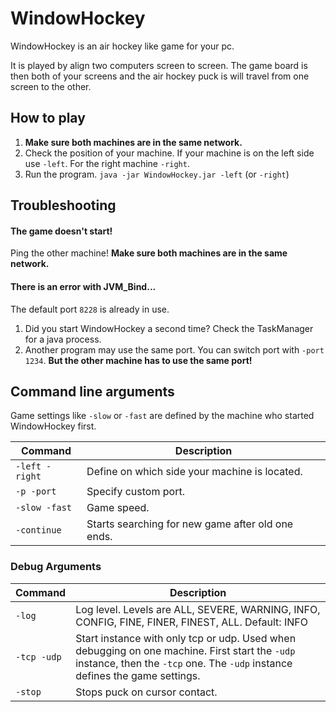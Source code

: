 WindowHockey
============

WindowHockey is an air hockey like game for your pc.

It is played by align two computers screen to screen. The game board is then both of your screens and the air hockey puck is will travel from one screen to the other.

How to play
-----------

1. **Make sure both machines are in the same network.**
2. Check the position of your machine. If your machine is on the left side use ```-left```. For the right machine ```-right```.
3. Run the program. ```java -jar WindowHockey.jar -left``` (or ```-right```)

Troubleshooting
---------------

#### The game doesn't start!
Ping the other machine! **Make sure both machines are in the same network.**

#### There is an error with **JVM_Bind**...
The default port ```8228``` is already in use.
1. Did you start WindowHockey a second time? Check the TaskManager for a java process.
2. Another program may use the same port. You can switch port with ```-port 1234```. **But the other machine has to use the same port!**

Command line arguments
----------------------

Game settings like ```-slow``` or ```-fast``` are defined by the machine who started WindowHockey first.

| Command | Description |
| --- | --- |
|```-left -right```|Define on which side your machine is located.|
|```-p -port```|Specify custom port.|
|```-slow -fast```|Game speed.|
|```-continue```|Starts searching for new game after old one ends.|

### Debug Arguments
| Command | Description |
| --- | --- |
|```-log```| Log level. Levels are ALL, SEVERE, WARNING, INFO, CONFIG, FINE, FINER, FINEST, ALL. Default: INFO |
|```-tcp -udp```| Start instance with only tcp or udp. Used when debugging on one machine. First start the ```-udp``` instance, then the ```-tcp``` one. The ```-udp``` instance defines the game settings. |
|```-stop```| Stops puck on cursor contact. |
